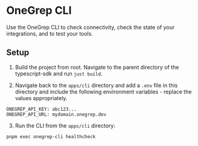 # OneGrep CLI
Use the OneGrep CLI to check connectivity, check the state of your integrations, and to test your tools.

## Setup

1. Build the project from root. Navigate to the parent directory of the typescript-sdk and run `just build`.

2. Navigate back to the `apps/cli` directory and add a `.env` file in this directory and include the following environment variables - replace the values appropriately.

```
ONEGREP_API_KEY: abc123...
ONEGREP_API_URL: mydomain.onegrep.dev 
```

3. Run the CLI from the `apps/cli` directory:
```bash
pnpm exec onegrep-cli healthcheck
```
